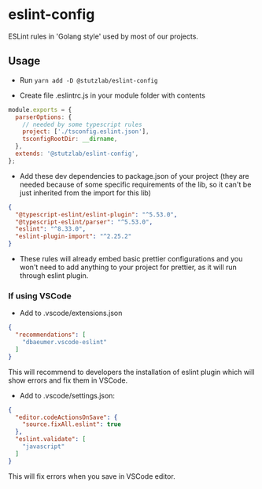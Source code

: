 # eslint-config

ESLint rules in 'Golang style' used by most of our projects.

## Usage

- Run `yarn add -D @stutzlab/eslint-config`

- Create file .eslintrc.js in your module folder with contents

```js
module.exports = {
  parserOptions: {
    // needed by some typescript rules
    project: ['./tsconfig.eslint.json'],
    tsconfigRootDir: __dirname,
  },
  extends: '@stutzlab/eslint-config',
};
```

- Add these dev dependencies to package.json of your project (they are needed because of some specific requirements of the lib, so it can't be just inherited from the import for this lib)

```json
{
  "@typescript-eslint/eslint-plugin": "^5.53.0",
  "@typescript-eslint/parser": "^5.53.0",
  "eslint": "^8.33.0",
  "eslint-plugin-import": "^2.25.2"
}
```

- These rules will already embed basic prettier configurations and you won't need to add anything to your project for prettier, as it will run through eslint plugin.

### If using VSCode

- Add to .vscode/extensions.json

```json
{
  "recommendations": [
    "dbaeumer.vscode-eslint"
  ]
}
```

This will recommend to developers the installation of eslint plugin which will show errors and fix them in VSCode.

- Add to .vscode/settings.json:

```json
{
  "editor.codeActionsOnSave": {
    "source.fixAll.eslint": true
  },
  "eslint.validate": [
    "javascript"
  ]
}
```

This will fix errors when you save in VSCode editor.
